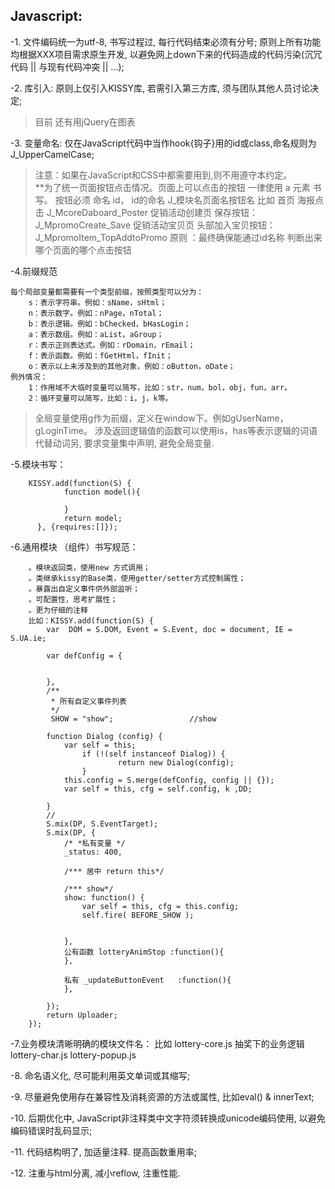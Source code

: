 ## Javascript:


-1. 文件编码统一为utf-8, 书写过程过, 每行代码结束必须有分号; 原则上所有功能均根据XXX项目需求原生开发, 以避免网上down下来的代码造成的代码污染(沉冗代码 || 与现有代码冲突 || ...);

-2. 库引入: 原则上仅引入KISSY库, 若需引入第三方库, 须与团队其他人员讨论决定;
> 目前 还有用jQuery在图表


-3. 变量命名: 仅在JavaScript代码中当作hook{钩子}用的id或class,命名规则为J_UpperCamelCase;
> 注意：如果在JavaScript和CSS中都需要用到,则不用遵守本约定。  
> **为了统一页面按钮点击情况。页面上可以点击的按钮 一律使用 a 元素 书写。 按钮必须 命名 id，
> id的命名 J_模块名页面名按钮名  比如 首页 海报点击  J_McoreDaboard_Poster
	促销活动创建页 保存按钮：J_MpromoCreate_Save
	促销活动宝贝页 头部加入宝贝按钮：J_MpromoItem_TopAddtoPromo
	原则 ：最终确保能通过id名称 判断出来 哪个页面的哪个点击按钮
	
-4.前缀规范

	每个局部变量都需要有一个类型前缀，按照类型可以分为：
		s：表示字符串。例如：sName，sHtml；
		n：表示数字。例如：nPage，nTotal；
		b：表示逻辑。例如：bChecked，bHasLogin；
		a：表示数组。例如：aList，aGroup；
		r：表示正则表达式。例如：rDomain，rEmail；
		f：表示函数。例如：fGetHtml，fInit；
		o：表示以上未涉及到的其他对象，例如：oButton，oDate；
	例外情况：
		1：作用域不大临时变量可以简写，比如：str，num，bol，obj，fun，arr。
		2：循环变量可以简写，比如：i，j，k等。

> 全局变量使用g作为前缀，定义在window下。例如gUserName，gLoginTime。
> 涉及返回逻辑值的函数可以使用is，has等表示逻辑的词语代替动词另, 要求变量集中声明, 避免全局变量.

-5.模块书写：

		KISSY.add(function(S) {
	    		function model(){
	 
	    		}
	    		return model;
		  }, {requires:[]});

-6.通用模块 （组件）书写规范：

		。模块返回类，使用new 方式调用；
		。类继承kissy的Base类，使用getter/setter方式控制属性；	
		。暴露出自定义事件供外部监听；
		。可配置性，思考扩展性；
		。更为仔细的注释
		比如：KISSY.add(function(S) {
			var  DOM = S.DOM, Event = S.Event, doc = document, IE = S.UA.ie;
		
			var defConfig = {
				
				
			},
			/**
			 * 所有自定义事件列表
			 */
			 SHOW = "show";					//show
	
			function Dialog (config) {
				var self = this; 
		        	if (!(self instanceof Dialog)) { 
		            		return new Dialog(config); 
		        	}		
				this.config = S.merge(defConfig, config || {});
				var self = this, cfg = self.config, k ,DD;
				
			}
			//
			S.mix(DP, S.EventTarget);
			S.mix(DP, {
				/* *私有变量 */
				_status: 400,
		
				/*** 居中 return this*/
			
				/*** show*/
		        show: function() {
		            var self = this, cfg = this.config;
		            self.fire( BEFORE_SHOW );
				
			
				},
				公有函数 lotteryAnimStop :function(){
				},
		
				私有 _updateButtonEvent	:function(){
				},
				
			});
	    	return Uploader;
		});
	
-7.业务模块清晰明确的模块文件名： 比如 lottery-core.js 抽奖下的业务逻辑 lottery-char.js lottery-popup.js 

-8. 命名语义化, 尽可能利用英文单词或其缩写;
	
-9. 尽量避免使用存在兼容性及消耗资源的方法或属性, 比如eval() & innerText;
	
-10. 后期优化中, JavaScript非注释类中文字符须转换成unicode编码使用, 以避免编码错误时乱码显示;
	
-11. 代码结构明了, 加适量注释. 提高函数重用率;
	
-12. 注重与html分离, 减小reflow, 注重性能.

	

